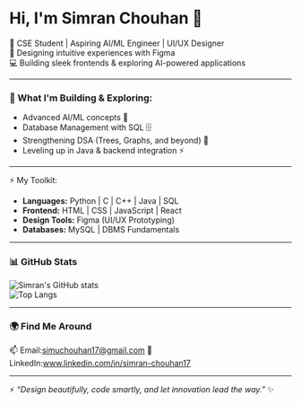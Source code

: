 # Hi, I'm Simran Chouhan 👋  

🚀 CSE Student | Aspiring AI/ML Engineer | UI/UX Designer  
🎨 Designing intuitive experiences with Figma  
💻 Building sleek frontends & exploring AI-powered applications  

---

### 🚧 What I'm Building & Exploring:
- Advanced AI/ML concepts 🤖  
- Database Management with SQL 🗄️  
- Strengthening DSA (Trees, Graphs, and beyond) 🌳  
- Leveling up in Java & backend integration ⚡  

---
⚡ My Toolkit:
- **Languages:** Python | C | C++ | Java | SQL  
- **Frontend:** HTML | CSS | JavaScript | React  
- **Design Tools:** Figma (UI/UX Prototyping)  
- **Databases:** MySQL | DBMS Fundamentals  

---

### 📊 GitHub Stats
![Simran's GitHub stats](https://github-readme-stats.vercel.app/api?username=Simran-Chouhan&show_icons=true&theme=radical)  
![Top Langs](https://github-readme-stats.vercel.app/api/top-langs/?username=Simran-Chouhan&layout=compact&theme=radical)

---

### 🌍 Find Me Around
📫 Email:simuchouhan17@gmail.com
💼 LinkedIn:www.linkedin.com/in/simran-chouhan17




---

⚡ *“Design beautifully, code smartly, and let innovation lead the way.”* ✨
